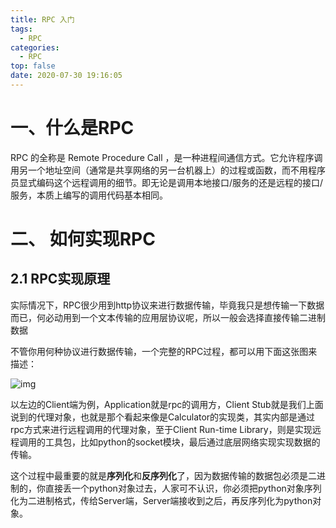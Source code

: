 ```yaml
---
title: RPC 入门
tags:
  - RPC
categories:
  - RPC
top: false
date: 2020-07-30 19:16:05
---
```


# 一、什么是RPC

RPC 的全称是 Remote Procedure Call ，是一种进程间通信方式。它允许程序调用另一个地址空间（通常是共享网络的另一台机器上）的过程或函数，而不用程序员显式编码这个远程调用的细节。即无论是调用本地接口/服务的还是远程的接口/服务，本质上编写的调用代码基本相同。

# 二、 如何实现RPC

## 2.1 RPC实现原理

实际情况下，RPC很少用到http协议来进行数据传输，毕竟我只是想传输一下数据而已，何必动用到一个文本传输的应用层协议呢，所以一般会选择直接传输二进制数据

不管你用何种协议进行数据传输，一个完整的RPC过程，都可以用下面这张图来描述：

![img](https://i.loli.net/2020/08/12/MuSlDghOWTCd732.png)

以左边的Client端为例，Application就是rpc的调用方，Client Stub就是我们上面说到的代理对象，也就是那个看起来像是Calculator的实现类，其实内部是通过rpc方式来进行远程调用的代理对象，至于Client Run-time Library，则是实现远程调用的工具包，比如python的socket模块，最后通过底层网络实现实现数据的传输。

这个过程中最重要的就是**序列化**和**反序列化**了，因为数据传输的数据包必须是二进制的，你直接丢一个python对象过去，人家可不认识，你必须把python对象序列化为二进制格式，传给Server端，Server端接收到之后，再反序列化为python对象。